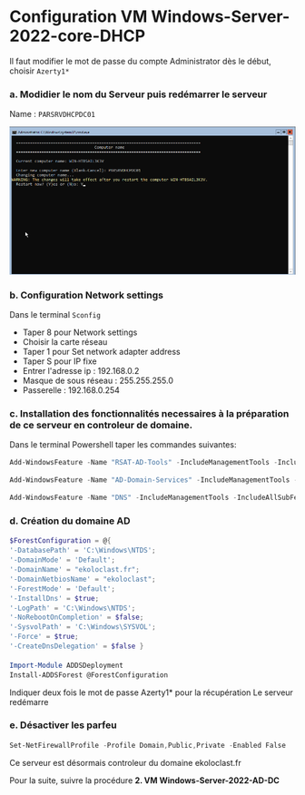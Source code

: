 # Configuration VM Windows-Server-2022-core-DHCP 



Il faut modifier le mot de passe du compte Administrator dès le début, choisir ``Azerty1*``


### a. Modidier le nom du Serveur puis redémarrer le serveur

Name : ``PARSRVDHCPDC01``

![changename](https://github.com/Seyia11/capture-DHCP/blob/main/Quete%20Dhcp%20windows%20server/changename.PNG?raw=true)

### b. Configuration Network settings

Dans le terminal ``Sconfig``
- Taper 8 pour Network settings
- Choisir la carte réseau
- Taper 1 pour Set network adapter address
- Taper S pour IP fixe
- Entrer l'adresse ip : 192.168.0.2
- Masque de sous réseau : 255.255.255.0
- Passerelle : 192.168.0.254

### c. Installation des fonctionnalités necessaires à la préparation de ce serveur en controleur de domaine.

Dans le terminal Powershell taper les commandes suivantes:

```powershell
Add-WindowsFeature -Name "RSAT-AD-Tools" -IncludeManagementTools -IncludeAllSubFeature
```
```powershell
Add-WindowsFeature -Name "AD-Domain-Services" -IncludeManagementTools -IncludeAllSubFeature
```
```powershell
Add-WindowsFeature -Name "DNS" -IncludeManagementTools -IncludeAllSubFeature
```
### d. Création du domaine AD

```powershell
$ForestConfiguration = @{
'-DatabasePath' = 'C:\Windows\NTDS';
'-DomainMode' = 'Default';
'-DomainName' = "ekoloclast.fr";
'-DomainNetbiosName' = "ekoloclast";
'-ForestMode' = 'Default';
'-InstallDns' = $true;
'-LogPath' = 'C:\Windows\NTDS';
'-NoRebootOnCompletion' = $false;
'-SysvolPath' = 'C:\Windows\SYSVOL';
'-Force' = $true;
'-CreateDnsDelegation' = $false }

Import-Module ADDSDeployment
Install-ADDSForest @ForestConfiguration
```

Indiquer deux fois le mot de passe Azerty1* pour la récupération
Le serveur redémarre

### e. Désactiver les parfeu 
```powershell
Set-NetFirewallProfile -Profile Domain,Public,Private -Enabled False
```
Ce serveur est désormais controleur du domaine ekoloclast.fr

Pour la suite, suivre la procédure **2. VM Windows-Server-2022-AD-DC**